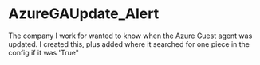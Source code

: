 # AzureGAUpdate_Alert
The company I work for wanted to know when the Azure Guest agent was updated.  I created this, plus added where it searched for one piece in the config if it was 'True"
